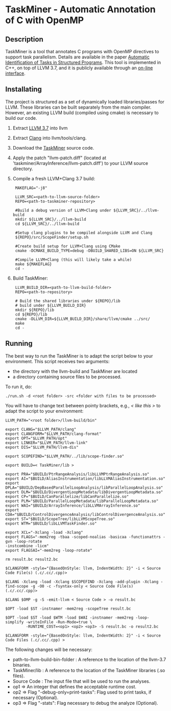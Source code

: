 # TaskMiner - Automatic Annotation of C with OpenMP

## Description

TaskMiner is a tool that annotates C
programs with OpenMP directives to support task parallelism.
Details are available in the paper [Automatic Identification of Tasks in
Structured Programs](http://homepages.dcc.ufmg.br/~fernando/publications/papers/PACT18.pdf). This tool is implemented in C++, on top of LLVM 3.7, and it is
publicly available through an [on-line interface](http://cuda.dcc.ufmg.br/taskminer/).

## Installating

The project is structured as a set of dynamically loaded libraries/passes for
LLVM.
These libraries can be built separately from the main compiler.
However, an existing LLVM build (compiled using cmake) is necessary to build
our code. 

1. Extract [LLVM 3.7](http://llvm.org/releases/3.7.0/llvm-3.7.0.src.tar.xz) into
llvm

2. Extract [Clang](http://llvm.org/releases/3.7.0/cfe-3.7.0.src.tar.xz) into
llvm/tools/clang.

3. Download the [TaskMiner](https://github.com/gleisonsdm/TaskMiner) source code.

4. Apply the patch "llvm-patch.diff" (located at 'taskminer/ArrayInference/llvm-patch.diff') to your LLVM source directory.

5. Compile  a fresh LLVM+Clang 3.7 build:

    	MAKEFLAG="-j8"
      
     	LLVM_SRC=<path-to-llvm-source-folder>
    	REPO=<path-to-taskminer-repository>

    	#Build a debug version of LLVM+Clang under ${LLVM_SRC}/../llvm-build
    	mkdir ${LLVM_SRC}/../llvm-build
    	cd ${LLVM_SRC}/../llvm-build

    	#Setup clang plugins to be compiled alongside LLVM and Clang
    	${REPO}/src/ScopeFinder/setup.sh

    	#Create build setup for LLVM+Clang using CMake
    	cmake -DCMAKE_BUILD_TYPE=debug -DBUILD_SHARED_LIBS=ON ${LLVM_SRC}
    	
    	#Compile LLVM+Clang (this will likely take a while)
    	make ${MAKEFLAG}
    	cd -

6. Build TaskMiner:

    	LLVM_BUILD_DIR=<path-to-llvm-build-folder> 	
    	REPO=<path-to-repository>

     	# Build the shared libraries under ${REPO}/lib
     	# build under ${LLVM_BUILD_DIR}
     	mkdir ${REPO}/lib
     	cd ${REPO}/lib
     	cmake -DLLVM_DIR=${LLVM_BUILD_DIR}/share/llvm/cmake ../src/
     	make
    	cd -


## Running

The best way to run the TaskMiner is to adapt the script below to your
environment.
This script receives two arguments:
* the directory with the llvm-build and TaskMiner are located
* a directory containing source files to be processed.

To run it, do:
    
    ./run.sh -d <root folder> -src <folder with files to be processed> 

You will have to change text between pointy brackets, e.g., *< like this >* to
adapt the script to your environment:

 	LLVM_PATH="<root folder>/llvm-build/bin"

 	export CLANG="$LLVM_PATH/clang"
 	export CLANGFORM="$LLVM_PATH/clang-format"
 	export OPT="$LLVM_PATH/opt"
	export LINKER="$LLVM_PATH/llvm-link"
	export DIS="$LLVM_PATH/llvm-dis"

	export SCOPEFIND="$LLVM_PATH/../lib/scope-finder.so"

 	export BUILD=< TaskMiner/lib >

 	export PRA="$BUILD/PtrRangeAnalysis/libLLVMPtrRangeAnalysis.so"
 	export AI="$BUILD/AliasInstrumentation/libLLVMAliasInstrumentation.so"
 	export DPLA="$BUILD/DepBasedParallelLoopAnalysis/libParallelLoopAnalysis.so"
	export DLM="$BUILD/DivergentLoopMetadata/libDivergentLoopMetadata.so"
 	export CP="$BUILD/CanParallelize/libCanParallelize.so"
	export PLM="$BUILD/ParallelLoopMetadata/libParallelLoopMetadata.so"
 	export WAI="$BUILD/ArrayInference/libLLVMArrayInference.so"
	export CDA="$BUILD/ControlDivergenceAnalysis/libControlDivergenceAnalysis.so"
 	export ST="$BUILD/ScopeTree/libLLVMScopeTree.so"
	export WTM="$BUILD/libLLVMTaskFinder.so"

	export XCL="-Xclang -load -Xclang"
	export FLAGS="-mem2reg -tbaa -scoped-noalias -basicaa -functionattrs -gvn -loop-rotate
 	-instcombine -licm"
 	export FLAGSAI="-mem2reg -loop-rotate"

 	rm result.bc result2.bc

 	$CLANGFORM -style="{BasedOnStyle: llvm, IndentWidth: 2}" -i < Source Code File(s) (.c/.cc/.cpp)>

 	$CLANG -Xclang -load -Xclang $SCOPEFIND -Xclang -add-plugin -Xclang -find-scope -g -O0 -c -fsyntax-only < Source Code File(s) (.c/.cc/.cpp)>

 	$CLANG $OMP -g -S -emit-llvm < Source Code > -o result.bc 

 	$OPT -load $ST -instnamer -mem2reg -scopeTree result.bc 

 	$OPT -load $ST -load $WTM -load $WAI -instnamer -mem2reg -loop-simplify -writeInFile -Run-Mode=true \
             -RUNTIME_COST=<op1> <op2> <op3> -S result.bc -o result2.bc

 	$CLANGFORM -style="{BasedOnStyle: llvm, IndentWidth: 2}" -i < Source Code Files (.c/.cc/.cpp) >

The following changes will be necessary:

* path-to-llvm-build-bin-folder : A reference to the location of the llvm-3.7 binaries. 
* TaskMiner/lib : A reference to the location of the TaskMiner libraries (.so files). 
* Source Code : The input file that will be used to run the analyses. 
* op1 => An integer that defines the acceptable runtime cost.
* op2 => Flag "-debug-only=print-tasks": Flag used to print tasks, if necessary (Optional).
* op3 => Flag "-stats": Flag necessary to debug the analyze (Optional).
